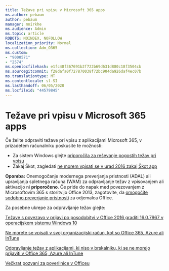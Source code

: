 ```yaml
---
title: Težave pri vpisu v Microsoft 365 apps
ms.author: pebaum
author: pebaum
manager: mnirkhe
ms.audience: Admin
ms.topic: article
ROBOTS: NOINDEX, NOFOLLOW
localization_priority: Normal
ms.collection: Adm_O365
ms.custom:
- "9000571"
- "2574"
ms.openlocfilehash: e1fc48f367691b2f722b69d631d880c18f3504cb
ms.sourcegitcommit: f28dafa0f727870038f72bc904da926daf4ec07b
ms.translationtype: MT
ms.contentlocale: sl-SI
ms.lasthandoff: 06/05/2020
ms.locfileid: "44579845"
---
```

# <a name="issues-signing-into-microsoft-365-apps"></a>Težave pri vpisu v Microsoft 365 apps

Če želite odpraviti težave pri vpisu z aplikacijami Microsoft 365, v prizadetem računalniku poskusite te možnosti:  

- Za sistem Windows glejte [priporočila za reševanje pogostih težav pri vpisu](https://docs.microsoft.com/office365/troubleshoot/administration/disabling-adal-wam-not-recommended#recommendations-on-resolving-common-sign-in-issues)
- Zakaj Škot, zagledati [ne morem vpisati se v urad 2016 zakaj Škot app](https://docs.microsoft.com/office365/troubleshoot/authentication/sign-in-to-office-2016-for-mac-fail)

**Opomba:** Onemogočanje modernega preverjanja pristnosti (ADAL) ali upravljanja spletnega računa (WAM) za odpravljanje težav z vpisovanjem ali aktivacijo ni **priporočeno**. Če pride do napak med povezovanjem z Microsoftovim 365 s storitvijo Office 2013, zagotovite, da [omogočite sodobno preverjanje pristnosti](https://docs.microsoft.com/microsoft-365/admin/security-and-compliance/enable-modern-authentication) za odjemalca Office.

Za posebne ukrepe za odpravljanje težav glejte:

[Težave s povezavo v prijavi po posodobitvi v Office 2016 graditi 16.0.7967 v operacijskem sistemu Windows 10](https://docs.microsoft.com/office365/troubleshoot/administration/connection-issue-when-sign-in-office-2016)  

[Ne morete se vpisati v svoj organizacijski račun, kot so Office 365, Azure ali InTune](https://docs.microsoft.com/office365/troubleshoot/authentication/sign-in-to-office-365-azure-intune)

[Odpravljanje težav z aplikacijami, ki niso v brskalniku, ki se ne morejo prijaviti v Office 365, Azure ali InTune](https://support.office.com/article/how-to-troubleshoot-non-browser-apps-that-can-t-sign-in-to-office-365-azure-or-intune-3ba1b268-66f6-462c-b0e5-070f5c2603c1?ui=en-US&rs=en-US&ad=US)

[Večkrat pozvani za poverilnice v Officeu](https://docs.microsoft.com/office365/troubleshoot/authentication/access-denied-when-connect-to-office-365)